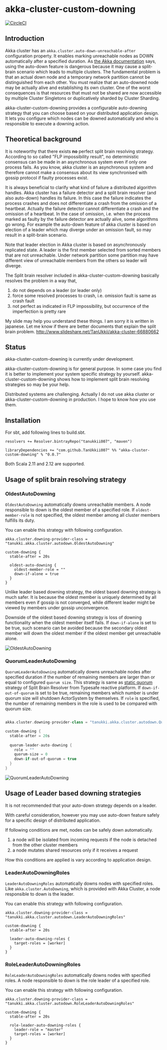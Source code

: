 #  akka-cluster-custom-downing
[![CircleCI](https://circleci.com/gh/TanUkkii007/akka-cluster-custom-downing.svg?style=svg)](https://circleci.com/gh/TanUkkii007/akka-cluster-custom-downing)

## Introduction

Akka cluster has an `akka.cluster.auto-down-unreachable-after` configuration property.
It enables marking unreachable nodes as DOWN automatically after a specified duration.
As [the Akka documentation](http://doc.akka.io/docs/akka/current/scala/cluster-usage.html#Automatic_vs__Manual_Downing) says, 
using the auto-down feature is dangerous because it may cause a split-brain scenario which leads to multiple clusters.
The fundamental problem is that an actual down node and a temporary network partition cannot be distinguished from each other.
You must realize that an auto-downed node may be actually alive and establishing its own cluster.  One of the worst consequences is that resources that must not be shared are now accessible by multiple Cluster Singletons or duplicatively sharded by Cluster Sharding.

akka-cluster-custom-downing provides a configurable auto-downing strategy that you can choose based on your distributed application design.
It lets you configure which nodes can be downed automatically and who is responsible to execute a downing action.

## Theoretical background

It is noteworthy that there exists **no** perfect split brain resolving strategy. 
According to so called "FLP impossibility result", no deterministic consensus can be made in an asynchronous system even if only one process fails.
As you know, akka cluster is an asynchronous system and therefore cannot make a consensus about its view synchronised with gossip protocol if faulty processes exist.

It is always beneficial to clarify what kind of failure a distributed algorithm handles.
Akka cluster has a failure detector and a split brain resolver (and also auto-down) handles its failure.
In this case the failure indicates the process crashes and does not differentiate a crash from the omission of a heartbeat.
Actually the failure detector cannot differentiate a crash and the omission of a heartbeat. 
In the case of omission, i.e. when the process marked as faulty by the failure detector are actually alive, some algorithms go wrong.
For example the auto-down feature of akka cluster is based on election of a leader which may diverge under an omission fault, so may result in a split-brain scenario.

Note that leader election in Akka cluster is based on asynchronously replicated state.
A leader is the first member selected from sorted members that are not unreachable.
Under network partition some partition may have different view of unreachable members from the others so leader will diverge.

The Split brain resolver included in akka-cluster-custom-downing basically resolves the problem in a way that,

1. do not depends on a leader (or leader only)
1. force some resolved processes to crash, i.e. omission fault is same as crash fault
1. not perfect as indicated in FLP impossibility, but occurrence of the imperfection is pretty rare

My slide may help you understand these things. I am sorry it is written in japanese. Let me know if there are better documents that explain the split brain problem.
http://www.slideshare.net/TanUkkii/akka-cluster-66880662

## Status

akka-cluster-custom-downing is currently under development.

akka-cluster-custom-downing is for general purpose.
In some case you find it is better to implement your system specific strategy by yourself.
akka-cluster-custom-downing shows how to implement split brain resolving strategies so may be your help.

Distributed systems are challenging. Actually I do not use akka cluster or akka-cluster-custom-downing in production.
I hope to know how you use them.

## Installation

For sbt, add following lines to build.sbt.

```
resolvers += Resolver.bintrayRepo("tanukkii007", "maven")

libraryDependencies += "com.github.TanUkkii007" %% "akka-cluster-custom-downing" % "0.0.7"
```

Both Scala 2.11 and 2.12 are supported.

## Usage of split brain resolving strategy

### OldestAutoDowning

`OldestAutoDowning` automatically downs unreachable members.
A node responsible to down is the oldest member of a specified role.
If `oldest-member-role` is not specified, the oldest member among all cluster members fulfills its duty.

You can enable this strategy with following configuration.

```
akka.cluster.downing-provider-class = "tanukki.akka.cluster.autodown.OldestAutoDowning"

custom-downing {
  stable-after = 20s
  
  oldest-auto-downing {
    oldest-member-role = ""
    down-if-alone = true
  }
}
```

Unlike leader based downing strategy, the oldest based downing strategy is much safer.
It is because the oldest member is uniquely determined by all members even if gossip is not converged, 
while different leader might be viewed by members under gossip unconvergence.

Downside of the oldest based downing strategy is loss of downing functionality when the oldest member itself fails.
If `down-if-alone` is set to be true, such scenario can be avoided because the secondary oldest member will down the oldest member if the oldest member get unreachable alone.

![OldestAutoDowning](img/keep_oldest.png)

### QuorumLeaderAutoDowning

`QuorumLeaderAutoDowning` automatically downs unreachable nodes after specified duration if the number of remaining members are larger than or equal to configured `quorum size`.
This strategy is same as [static quorum](http://doc.akka.io/docs/akka/rp-15v09p02/scala/split-brain-resolver.html#Static_Quorum) strategy of Split Brain Resolver from Typesafe reactive platform.
If `down-if-out-of-quorum` is set to be true, remaining members which number is under quorum size will shutdown ActorSystem by themselves.
If `role` is specified, the number of remaining members in the role is used to be compared with quorum size.

```scala

akka.cluster.downing-provider-class = "tanukki.akka.cluster.autodown.QuorumLeaderAutoDowning"

custom-downing {
  stable-after = 20s
  
  quorum-leader-auto-downing {
    role = ""
    quorum-size = 0
    down-if-out-of-quorum = true
  }
}

```

![QuorumLeaderAutoDowning](img/static_quorum.png)


## Usage of Leader based downing strategies

It is not recommended that your auto-down strategy depends on a leader.

With careful consideration, however you may use auto-down feature safely for a specific design of distributed application.

If following conditions are met, nodes can be safely down automatically.

1. a node will be isolated from incoming requests if the node is detached from the other cluster members
1. a node mutates shared resources only if it receives a request

How this conditions are applied is vary according to application design.


### LeaderAutoDowningRoles

`LeaderAutoDowningRoles` automatically downs nodes with specified roles.
Like `akka.cluster.AutoDowning`, which is provided with Akka Cluster, a node responsible to down is the leader.

You can enable this strategy with following configuration.

```
akka.cluster.downing-provider-class = "tanukki.akka.cluster.autodown.LeaderAutoDowningRoles"

custom-downing {
  stable-after = 20s

  leader-auto-downing-roles {
    target-roles = [worker]
  }
}
```


### RoleLeaderAutoDowningRoles

`RoleLeaderAutoDowningRoles` automatically downs nodes with specified roles.
A node responsible to down is the role leader of a specified role.

You can enable this strategy with following configuration.

```
akka.cluster.downing-provider-class = "tanukki.akka.cluster.autodown.RoleLeaderAutoDowningRoles"

custom-downing {
  stable-after = 20s
  
  role-leader-auto-downing-roles {
    leader-role = "master"
    target-roles = [worker]
  }
}
```

